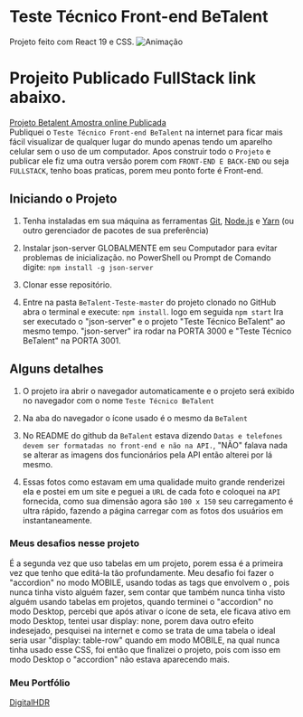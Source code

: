 # Teste Técnico Front-end BeTalent

Projeto feito com React 19 e CSS.
![Animação](https://github.com/user-attachments/assets/3fccb410-ac0d-40ab-85d8-1a6f3ff7b368)

# Projeito Publicado FullStack link abaixo.

[Projeto Betalent Amostra online Publicada](https://betalent-frontend-backend.vercel.app/) 
<br/>
Publiquei o `Teste Técnico Front-end BeTalent` na internet para ficar mais fácil visualizar de qualquer lugar do mundo apenas tendo um aparelho celular sem o uso de um computador.
Apos construir todo o `Projeto` e publicar ele fiz uma outra versão porem com `FRONT-END E BACK-END` ou seja `FULLSTACK`, tenho boas praticas, porem meu ponto forte é Front-end.

## Iniciando o Projeto

1.  Tenha instaladas em sua máquina as ferramentas [Git](https://git-scm.com/), [Node.js](https://nodejs.org/en/) e [Yarn](https://yarnpkg.com/) (ou outro gerenciador de pacotes de sua preferência)

2.  Instalar json-server GLOBALMENTE em seu Computador para evitar problemas de inicialização.
    no PowerShell ou Prompt de Comando digite: `npm install -g json-server`

3.  Clonar esse repositório.
  
5.  Entre na pasta `BeTalent-Teste-master` do projeto clonado no GitHub
    abra o terminal e execute: `npm install`. logo em seguida `npm start`
    Ira ser executado o "json-server" e o projeto "Teste Técnico BeTalent" ao mesmo tempo.
    "json-server" ira rodar na PORTA 3000 e "Teste Técnico BeTalent" na PORTA 3001.

## Alguns detalhes

1. O projeto ira abrir o navegador automaticamente e o projeto será exibido no navegador com o nome `Teste Técnico BeTalent`

2. Na aba do navegador o ícone usado é o mesmo da `BeTalent`

3. No README do github da `BeTalent` estava dizendo `Datas e telefones devem ser formatadas no front-end e não na API.`,
   "NÃO" falava nada se alterar as imagens dos funcionários pela API então alterei por lá mesmo.

4. Essas fotos como estavam em uma qualidade muito grande renderizei ela e postei em um site e peguei a `URL` de cada
   foto e coloquei na `API` fornecida, como sua dimensão agora são `100 x 150` seu carregamento é ultra rápido,
   fazendo a página carregar com as fotos dos usuários em instantaneamente.

### Meus desafios nesse projeto

É a segunda vez que uso tabelas em um projeto, porem essa é a primeira vez que tenho que editá-la tão profundamente.
Meu desafio foi fazer o "accordion" no modo MOBILE, usando todas as tags que envolvem o <table>, pois nunca tinha visto alguém fazer,
sem contar que também nunca tinha visto alguém usando tabelas em projetos, quando terminei o "accordion" no modo Desktop,
percebi que após ativar o ícone de seta, ele ficava ativo em modo Desktop, tentei usar display: none,
porem dava outro efeito indesejado, pesquisei na internet e como se trata de uma tabela o ideal seria usar "display: table-row"
quando em modo MOBILE, na qual nunca tinha usado esse CSS, foi então que finalizei o projeto,
pois com isso em modo Desktop o "accordion" não estava aparecendo mais.

### Meu Portfólio

[DigitalHDR](https://digitalhdr.com.br/)
